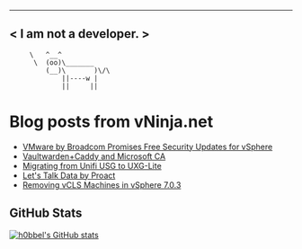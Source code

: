 
 ----------------------
< I am not a developer. >
 ----------------------
         \   ^__^ 
          \  (oo)\_______
             (__)\       )\/\
                 ||----w |
                 ||     ||
    

# Blog posts from vNinja.net
<!-- BLOG-POST-LIST:START -->
- [VMware by Broadcom Promises Free Security Updates for vSphere](https://vninja.net/2024/04/16/vmware-by-broadcom-promises-security-updates/)
- [Vaultwarden+Caddy and Microsoft CA](https://vninja.net/2024/03/06/vaultwarden-caddy-and-microsoft-ca/)
- [Migrating from Unifi USG to UXG-Lite](https://vninja.net/2024/02/19/migrating-from-usg-to-uxg-lite/)
- [Let&#39;s Talk Data by Proact](https://vninja.net/2024/01/26/lets-talk-data-proact/)
- [Removing vCLS Machines in vSphere 7.0.3](https://vninja.net/2023/12/30/removing-vcls-machines/)
<!-- BLOG-POST-LIST:END -->

## GitHub Stats
[![h0bbel's GitHub stats](https://github-readme-stats.vercel.app/api?username=h0bbel&count_private=true&show_icons=true&theme=dark)](https://github.com/anuraghazra/github-readme-stats)
